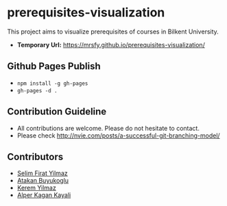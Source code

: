 # prerequisites-visualization
This project aims to visualize prerequisites of courses in Bilkent University.

* __Temporary Url:__ https://mrsfy.github.io/prerequisites-visualization/

## Github Pages Publish
* `npm install -g gh-pages`
* `gh-pages -d .`

## Contribution Guideline
* All contributions are welcome. Please do not hesitate to contact.
* Please check http://nvie.com/posts/a-successful-git-branching-model/

## Contributors
* [Selim Firat Yilmaz](https://github.com/mrsfy)
* [Atakan Buyukoglu](https://github.com/atakanbuyukoglu)
* [Kerem Yilmaz](https://github.com/mrkeremyilmaz)
* [Alper Kagan Kayali](https://github.com/alperkagankayali)